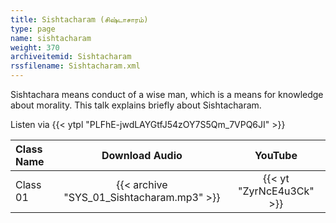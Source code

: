 ```yaml
---
title: Sishtacharam (சிஷ்டாசாரம்)
type: page
name: sishtacharam
weight: 370
archiveitemid: Sishtacharam
rssfilename: Sishtacharam.xml
---
```


Sishtachara means conduct of a wise man, which is a means for knowledge about morality. This talk explains briefly about Sishtacharam.

Listen via {{< ytpl "PLFhE-jwdLAYGtfJ54zOY7S5Qm_7VPQ6JI" >}}

Class Name | Download Audio | YouTube
:---|:---:|:---:
Class 01 | {{< archive "SYS_01_Sishtacharam.mp3" >}} | {{< yt "ZyrNcE4u3Ck" >}}
